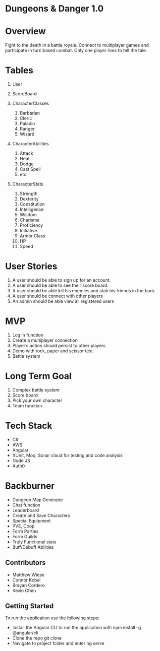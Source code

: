 # Dungeons & Danger 1.0


# Overview
Fight to the death in a battle royale. Connect to multiplayer games and participate in turn based combat. Only one player lives to tell the tale.


# Tables
1. User
2. ScoreBoard
3. CharacterClasses
   1. Barbarian
   2. Cleric
   3. Paladin
   4. Ranger
   5. Wizard


4. CharacterAbilities
   1. Attack
   2. Heal
   3. Dodge
   4. Cast Spell
   5. etc.


5. CharacterStats
   1. Strength
   2. Dexterity
   3. Constitution
   4. Intelligence
   5. Wisdom
   6. Charisma
   7. Proficiency
   8. Initiative
   9. Armor Class
   10. HP
   11. Speed


# User Stories
1. A user should be able to sign up for an account.
2. A user should be able to see their score board.
3. A user should be able kill his enemies and stab his friends in the back
4. A user should be connect with other players
5. An admin should be able view all registered users


# MVP
1. Log in function 
2. Create a multiplayer connection
3. Player’s action should persist to other players.
4.  Demo with rock, paper and scissor test
5. Battle system


# Long Term Goal
1. Complex battle system
2. Score board
3. Pick your own character
4. Team function
        


# Tech Stack
* C#
* AWS
* Angular
* XUnit, Moq, Sonar cloud for testing and code analysis
* Node JS
* Auth0


# Backburner
* Dungeon Map Generator
* Chat function
* Leaderboard
* Create and Save Characters
* Special Equipment
* PVE, Coop
* Form Parties
* Form Guilds
* Truly Functional stats
* Buff/Debuff Abilities

## Contributors
- Matthew Wiese
- Connor Kobel
- Brayan Cordero
- Kevin Chen

## Getting Started
To run the application use the following steps:

- Install the Angular CLI to run the application with npm install -g @angular/cli
- Clone the repo git clone 
- Navigate to project folder and enter ng serve
